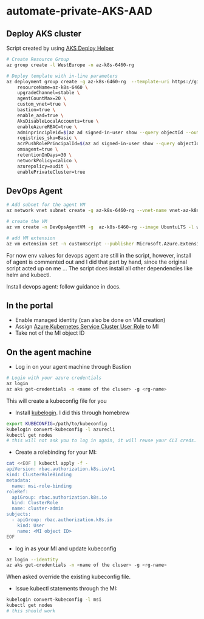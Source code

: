 # automate-private-AKS-AAD

## Deploy AKS cluster

Script created by using [AKS Deploy Helper](https://azure.github.io/Aks-Construction/)

```bash
# Create Resource Group 
az group create -l WestEurope -n az-k8s-6460-rg 

# Deploy template with in-line parameters 
az deployment group create -g az-k8s-6460-rg  --template-uri https://github.com/Azure/Aks-Construction/releases/download/0.4.0-preview/main.json --parameters \
	resourceName=az-k8s-6460 \
	upgradeChannel=stable \
	agentCountMax=20 \
	custom_vnet=true \
	bastion=true \
	enable_aad=true \
	AksDisableLocalAccounts=true \
	enableAzureRBAC=true \
	adminprincipleid=$(az ad signed-in-user show --query objectId --out tsv) \
	registries_sku=Basic \
	acrPushRolePrincipalId=$(az ad signed-in-user show --query objectId --out tsv) \
	omsagent=true \
	retentionInDays=30 \
	networkPolicy=calico \
	azurepolicy=audit \
	enablePrivateCluster=true
```

## DevOps Agent

```bash
# Add subnet for the agent VM
az network vnet subnet create -g az-k8s-6460-rg --vnet-name vnet-az-k8s-6460 -n AgentSubnet --address-prefixes 10.240.4.0/28![image](https://user-images.githubusercontent.com/1042817/148532727-55d3b917-d8b0-48ee-9f69-f6cb0e743e7c.png)

# create the VM
az vm create -n DevOpsAgentVM -g  az-k8s-6460-rg --image UbuntuLTS -l westeurope --admin-username $USERNAME  --admin-password $PASSWORD --authentication-type password --public-ip-address "" --vnet-name vnet-az-k8s-6460 --subnet AgentSubnet

# add VM extension 
az vm extension set -n customScript --publisher Microsoft.Azure.Extensions  --vm-name DevOpsAgentVM --resource-group az-k8s-6460-rg  --protected-settings '{"fileUris": ["https://raw.githubusercontent.com/vermegi/automate-private-AKS-AAD/main/install_tools.sh"],"commandToExecute": "./install_tools.sh --AGENT_USER $AGENTUSER --AGENT_POOL $AGENTPOOL --AGENT_TOKEN $AGENTTOKEN --AZDO_URL $DEVOPSURL"}'
```

For now env values for devops agent are still in the script, however, install of agent is commented out and I did that part by hand, since the original script acted up on me ...
The script does install all other dependencies like helm and kubectl.

Install devops agent: follow guidance in docs.

## In the portal

- Enable managed identity (can also be done on VM creation)
- Assign [Azure Kubernetes Service Cluster User Role](https://docs.microsoft.com/en-us/azure/role-based-access-control/built-in-roles#azure-kubernetes-service-cluster-user-role) to MI
- Take not of the MI object ID

## On the agent machine

- Log in on your agent machine through Bastion

```bash
# Login with your azure credentials
az login 
az aks get-credentials -n <name of the cluser> -g <rg-name>
```
This will create a kubeconfig file for you

- Install [kubelogin](https://github.com/Azure/kubelogin). I did this through homebrew 

```bash
export KUBECONFIG=/path/to/kubeconfig
kubelogin convert-kubeconfig -l azurecli
kubectl get nodes
# this will not ask you to log in again, it will reuse your CLI creds.
```

- Create a rolebinding for your MI: 

```bash
cat <<EOF | kubectl apply -f -
apiVersion: rbac.authorization.k8s.io/v1
kind: ClusterRoleBinding
metadata:
  name: msi-role-binding
roleRef:
  apiGroup: rbac.authorization.k8s.io
  kind: ClusterRole
  name: cluster-admin
subjects:
  - apiGroup: rbac.authorization.k8s.io
    kind: User
    name: <MI object ID>
EOF
```

- log in as your MI and update kubeconfig

```bash
az login --identity
az aks get-credentials -n <name of the cluser> -g <rg-name>
```

When asked override the existing kubeconfig file.

- Issue kubectl statements through the MI: 

```bash
kubelogin convert-kubeconfig -l msi
kubectl get nodes
# this should work
```
